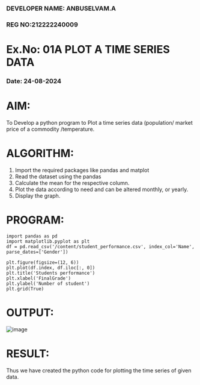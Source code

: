 ### DEVELOPER NAME: ANBUSELVAM.A
### REG NO:212222240009
# Ex.No: 01A PLOT A TIME SERIES DATA
###  Date: 24-08-2024

# AIM:
To Develop a python program to Plot a time series data (population/ market price of a commodity
/temperature.
# ALGORITHM:
1. Import the required packages like pandas and matplot
2. Read the dataset using the pandas
3. Calculate the mean for the respective column.
4. Plot the data according to need and can be altered monthly, or yearly.
5. Display the graph.
# PROGRAM:
```
import pandas as pd
import matplotlib.pyplot as plt
df = pd.read_csv('/content/student_performance.csv', index_col='Name', parse_dates=['Gender'])

plt.figure(figsize=(12, 6))
plt.plot(df.index, df.iloc[:, 0])
plt.title('Students performance')
plt.xlabel('FinalGrade')
plt.ylabel('Number of student')
plt.grid(True)

```










# OUTPUT:


![image](https://github.com/user-attachments/assets/5dee34c3-5683-4841-9812-ca6fdabcc304)








# RESULT:
Thus we have created the python code for plotting the time series of given data.
